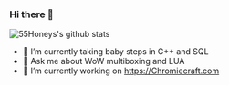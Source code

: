 ### Hi there 👋


![55Honeys's github stats](https://github-readme-stats.vercel.app/api?username=55honey)

- 🌱 I’m currently taking baby steps in C++ and SQL
- 💬 Ask me about WoW multiboxing and LUA
- 🔭 I’m currently working on https://Chromiecraft.com
<!--
**55Honey/55honey** is a ✨ _special_ ✨ repository because its `README.md` (this file) appears on your GitHub profile.

Here are some ideas to get you started:
- 👯 I’m looking to collaborate on ...
- 🤔 I’m looking for help with ...
- 📫 How to reach me: ...
- 😄 Pronouns: ...
- ⚡ Fun fact: ...
-->
